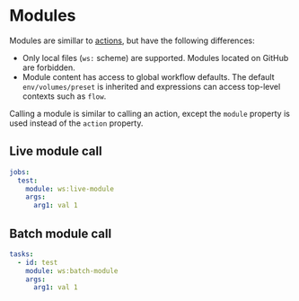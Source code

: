 # Modules

Modules are simillar to [actions](actions-syntax.md), but have the following differences:

* Only local files (`ws:` scheme) are supported. Modules located on GitHub are forbidden.
* Module content has access to global workflow defaults. The default `env/volumes/preset` is inherited and expressions can access top-level contexts such as `flow`.

Calling a module is similar to calling an action, except the `module` property is used instead of the `action` property.

## Live module call

```yaml
jobs:
  test:
    module: ws:live-module
    args:
      arg1: val 1
```

## Batch module call

```yaml
tasks:
  - id: test
    module: ws:batch-module
    args:
      arg1: val 1
```

